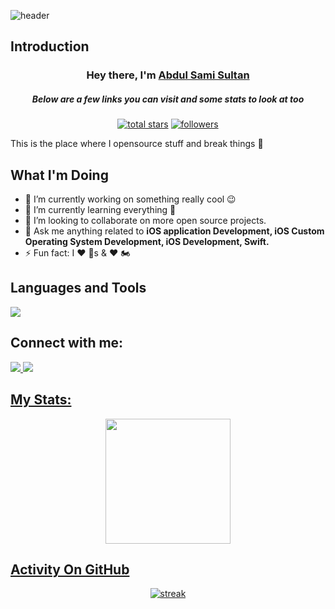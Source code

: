 ![header](https://capsule-render.vercel.app/api?type=waving&color=gradient&height=200&section=header&text=What's%20Up?&animation=twinkling&fontSize=40)

## Introduction

<h3 align="center">Hey there, I'm <a href="https://github.com/AbdulSami-Sultan">Abdul Sami Sultan</a></h3>
<h5 align="center">Below are a few links you can visit and some stats to look at too</h5>
<p align="center"><a href="https://github.com/AbdulSami-Sultan?tab=repositories&sort=stargazers">
    <img alt="total stars" title="Total stars on GitHub" src="https://custom-icon-badges.demolab.com/github/stars/AbdulSami-Sultan?color=B8B92B&style=for-the-badge&labelColor=959532&logo=star"/></a>
   <a href="https://github.com/AbdulSami-Sultan"><img alt="followers" title="Follow me on Github" src="https://img.shields.io/github/followers/AbdulSami-Sultan?color=236ad3&style=for-the-badge&logo=github&label=Follow"/></a></p>
 

This is the place where I opensource stuff and break things 🤣

## What I'm Doing

- 🔭 I’m currently working on something really cool 😉
- 🌱 I’m currently learning everything 🤣
- 👯 I’m looking to collaborate on more open source projects.
- 💬 Ask me anything related to <b>iOS application Development, iOS Custom Operating System Development, iOS Development, Swift.</b>
- ⚡ Fun fact: I ❤️ 🐶s & ❤️ 🏍️



## Languages and Tools

<p align="left"> <a href="https://github.com/thinkright20"><img src="https://skillicons.dev/icons?i=swift,vscode,git,postman,github,firebase"> </a> </p>

## Connect with me:
<p align="left"> 
  <a href="https://www.linkedin.com/in/abdul-sami-sultan-452a9a1ba/"><img src="https://skillicons.dev/icons?i=linkedin"> </a> 
  <a href="abdulsami923@gmail.com"><img src="https://skillicons.dev/icons?i=gmail">
</p>

## My Stats:
<p align="center">
<img height="200px" src="https://github-readme-stats.vercel.app/api?username=AbdulSami-Sultan&hide_border=true&show_icons=true&count_private=true&theme=gruvbox&bg_color=151515">
</p>

## Activity On GitHub

<p align="center">
  <a href="https://github.com/Thinkright20">      
<img title="stats" alt="streak" src="https://github-readme-streak-stats.herokuapp.com/?user=AbdulSami-Sultan&theme=dark&hide_border=true&stroke=f53b3b"/>
</a> 
</p>

